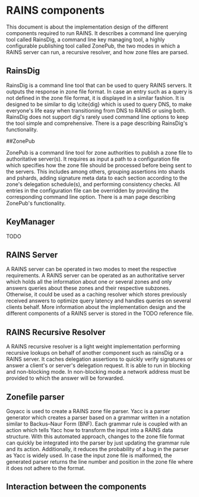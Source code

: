 # RAINS components

This document is about the implementation design of the different components required to run RAINS.
It describes a command line querying tool called RainsDig, a command line key managing tool, a
highly configurable publishing tool called ZonePub, the two modes in which a RAINS server can run, a
recursive resolver, and how zone files are parsed.

## RainsDig

RainsDig is a command line tool that can be used to query RAINS servers. It outputs the response in
zone file format. In case an entry such as a query is not defined in the zone file format, it is
displayed in a similar fashion. It is designed to be similar to dig \cite{dig} which is used to
query DNS, to make everyone's life easy when transitioning from DNS to RAINS or using both. RainsDig
does not support dig's rarely used command line options to keep the tool simple and comprehensive.
There is a page describing RainsDig's functionality.

##ZonePub

ZonePub is a command line tool for zone authorities to publish a zone file to authoritative
server(s). It requires as input a path to a configuration file which specifies how the zone file
should be processed before being sent to the servers. This includes among others, grouping
assertions into shards and pshards, adding signature meta data to each section according to the
zone's delegation schedule(s), and performing consistency checks. All entries in the configuration
file can be overridden by providing the corresponding command line option. There is a man page
describing ZonePub's functionality.

## KeyManager

TODO

## RAINS Server

A RAINS server can be operated in two modes to meet the respective requirements. A RAINS server can
be operated as an authoritative server which holds all the information about one or several zones
and only answers queries about these zones and their respective subzones. Otherwise, it could be
used as a caching resolver which stores previously received answers to optimize query latency and
handles queries on several clients behalf. More information about the implementation design and the
different components of a RAINS server is stored in the TODO reference file.

## RAINS Recursive Resolver

A RAINS recursive resolver is a light weight implementation performing recursive lookups on behalf
of another component such as rainsDig or a RAINS server. It caches delegation assertions to quickly
verify signatures or answer a client's or server's delegation request. It is able to run in blocking
and non-blocking mode. In non-blocking mode a network address must be provided to which the answer
will be forwarded.

## Zonefile parser

Goyacc is used to create a RAINS zone file parser. Yacc is a parser generator which creates a parser
based on a grammar written in a notation similar to Backus–Naur Form (BNF). Each grammar rule is
coupled with an action which tells Yacc how to transform the input into a RAINS data structure. With
this automated approach, changes to the zone file format can quickly be integrated into the parser
by just updating the grammar rule and its action. Additionally, it reduces the probability of a bug
in the parser as Yacc is widely used. In case the input zone file is malformed, the generated parser
returns the line number and position in the zone file where it does not adhere to the format.

## Interaction between the components